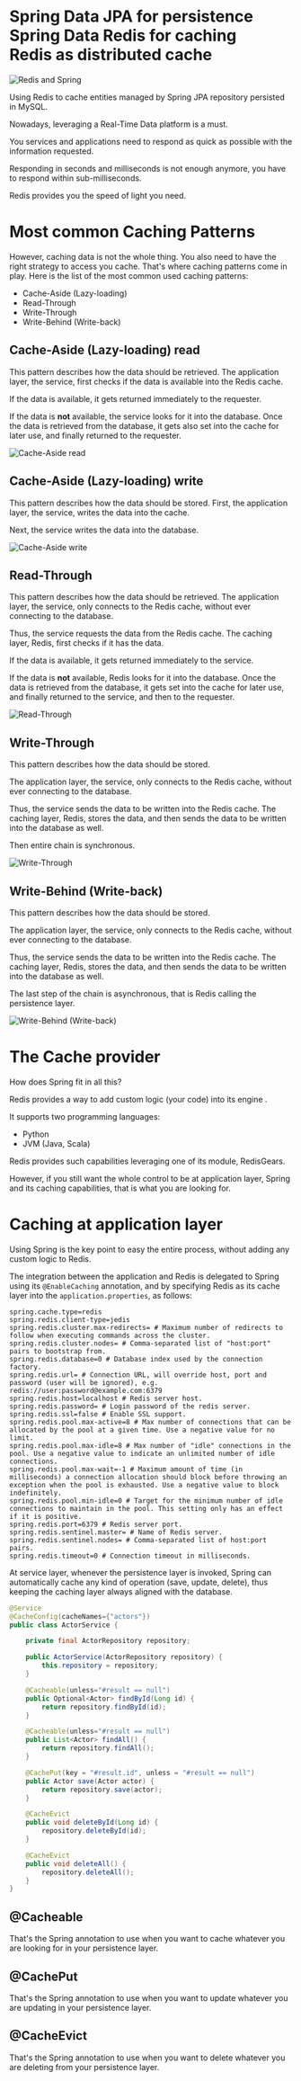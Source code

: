 # Spring Data JPA for persistence<br/>Spring Data Redis for caching<br/>Redis as distributed cache

![Redis and Spring](images/spring-booot-redis.png)

Using Redis to cache entities managed by Spring JPA repository persisted in MySQL.

Nowadays, leveraging a Real-Time Data platform is a must.

You services and applications need to respond as quick as possible with the information requested.

Responding in seconds and milliseconds is not enough anymore, you have to respond within sub-milliseconds. 

Redis provides you the speed of light you need.

# Most common Caching Patterns
However, caching data is not the whole thing. You also need to have the right strategy to access you cache.
That's where caching patterns come in play.
Here is the list of the most common used caching patterns:
- Cache-Aside (Lazy-loading)
- Read-Through
- Write-Through
- Write-Behind (Write-back)

## Cache-Aside (Lazy-loading) read
This pattern describes how the data should be retrieved.
The application layer, the service, first checks if the data is available into the Redis cache.

If the data is available, it gets returned immediately to the requester.

If the data is __not__ available, the service looks for it into the database.
Once the data is retrieved from the database, it gets also set into the cache for later use, and finally returned to the requester.

![Cache-Aside read](images/cache-aside-read.png)

## Cache-Aside (Lazy-loading) write
This pattern describes how the data should be stored.
First, the application layer, the service, writes the data into the cache.

Next, the service writes the data into the database.

![Cache-Aside write](images/cache-aside-write.png)

## Read-Through
This pattern describes how the data should be retrieved.
The application layer, the service, only connects to the Redis cache, without ever connecting to the database.

Thus, the service requests the data from the Redis cache.
The caching layer, Redis, first checks if it has the data.

If the data is available, it gets returned immediately to the service.

If the data is __not__ available, Redis looks for it into the database.
Once the data is retrieved from the database, it gets set into the cache for later use, and finally returned to the service, and then to the requester.

![Read-Through](images/read-through.png)

## Write-Through
This pattern describes how the data should be stored.

The application layer, the service, only connects to the Redis cache, without ever connecting to the database.

Thus, the service sends the data to be written into the Redis cache.
The caching layer, Redis, stores the data, and then sends the data to be written into the database as well.

Then entire chain is synchronous.

![Write-Through](images/write-through.png)

## Write-Behind (Write-back)
This pattern describes how the data should be stored.

The application layer, the service, only connects to the Redis cache, without ever connecting to the database.

Thus, the service sends the data to be written into the Redis cache.
The caching layer, Redis, stores the data, and then sends the data to be written into the database as well.

The last step of the chain is asynchronous, that is Redis calling the persistence layer.

![Write-Behind (Write-back)](images/write-behind.png)

# The Cache provider
How does Spring fit in all this?

Redis provides a way to add custom logic (your code) into its engine .

It supports two programming languages:
- Python
- JVM (Java, Scala)

Redis provides such capabilities leveraging one of its module, RedisGears.

However, if you still want the whole control to be at application layer, Spring and its caching capabilities, that is what you are looking for.

# Caching at application layer
Using Spring is the key point to easy the entire process, without adding any custom logic to Redis.

The integration between the application and Redis is delegated to Spring using its
```@EnableCaching``` annotation,
and by specifying Redis as its cache layer into the ```application.properties```, as follows:

```properties
spring.cache.type=redis
spring.redis.client-type=jedis
spring.redis.cluster.max-redirects= # Maximum number of redirects to follow when executing commands across the cluster.
spring.redis.cluster.nodes= # Comma-separated list of "host:port" pairs to bootstrap from.
spring.redis.database=0 # Database index used by the connection factory.
spring.redis.url= # Connection URL, will override host, port and password (user will be ignored), e.g. redis://user:password@example.com:6379
spring.redis.host=localhost # Redis server host.
spring.redis.password= # Login password of the redis server.
spring.redis.ssl=false # Enable SSL support.
spring.redis.pool.max-active=8 # Max number of connections that can be allocated by the pool at a given time. Use a negative value for no limit.
spring.redis.pool.max-idle=8 # Max number of "idle" connections in the pool. Use a negative value to indicate an unlimited number of idle connections.
spring.redis.pool.max-wait=-1 # Maximum amount of time (in milliseconds) a connection allocation should block before throwing an exception when the pool is exhausted. Use a negative value to block indefinitely.
spring.redis.pool.min-idle=0 # Target for the minimum number of idle connections to maintain in the pool. This setting only has an effect if it is positive.
spring.redis.port=6379 # Redis server port.
spring.redis.sentinel.master= # Name of Redis server.
spring.redis.sentinel.nodes= # Comma-separated list of host:port pairs.
spring.redis.timeout=0 # Connection timeout in milliseconds.
```

At service layer, whenever the persistence layer is invoked, Spring can automatically cache any kind of operation (save, update, delete), thus keeping the caching layer always aligned with the database.

```java
@Service
@CacheConfig(cacheNames={"actors"})
public class ActorService {

    private final ActorRepository repository;

    public ActorService(ActorRepository repository) {
        this.repository = repository;
    }

    @Cacheable(unless="#result == null")
    public Optional<Actor> findById(Long id) {
        return repository.findById(id);
    }

    @Cacheable(unless="#result == null")
    public List<Actor> findAll() {
        return repository.findAll();
    }

    @CachePut(key = "#result.id", unless = "#result == null")
    public Actor save(Actor actor) {
        return repository.save(actor);
    }

    @CacheEvict
    public void deleteById(Long id) {
        repository.deleteById(id);
    }

    @CacheEvict
    public void deleteAll() {
        repository.deleteAll();
    }
}
```

## @Cacheable
That's the Spring annotation to use when you want to cache whatever you are looking for in your persistence layer.

## @CachePut
That's the Spring annotation to use when you want to update whatever you are updating in your persistence layer.

## @CacheEvict
That's the Spring annotation to use when you want to delete whatever you are deleting from your persistence layer.

